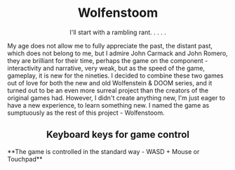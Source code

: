 <h1 align="center">Wolfenstoom</h1>
<p align="center">  I'll start with a rambling rant. . . . . </p>

My age does not allow me to fully appreciate the past, the distant past, which does not belong to me,
but I admire John Carmack and John Romero, they are brilliant for their time, 
perhaps the game on the component - interactivity and narrative, very weak, but as the speed of the game, gameplay, it is new for the nineties. 
I decided to combine these two games out of love for both the new and old Wolfenstein & DOOM series, and it turned out to be an even more surreal project than the creators of the original games had. However, I didn't create anything new, I'm just eager to have a new experience, to learn something new. 
I named the game as sumptuously as the rest of this project - Wolfenstoom. 

<h2 align="center">Keyboard keys for game control</h2>
**The game is controlled in the standard way - WASD + Mouse or Touchpad**
